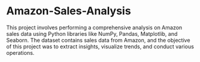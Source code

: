 # Amazon-Sales-Analysis
This project involves performing a comprehensive analysis on Amazon sales data using Python libraries like NumPy, Pandas, Matplotlib, and Seaborn. The dataset contains sales data from Amazon, and the objective of this project was to extract insights, visualize trends, and conduct various operations.
